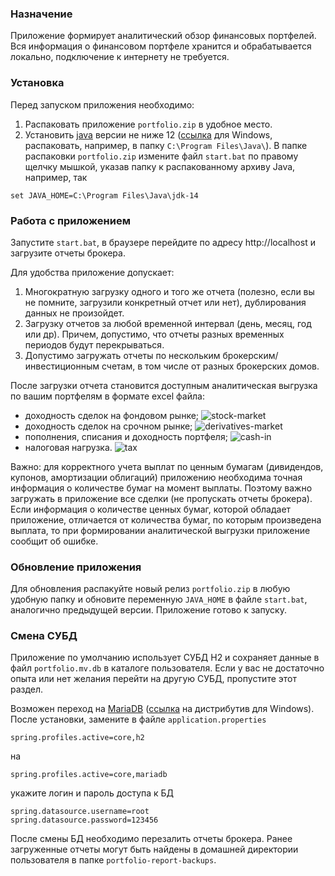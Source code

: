### Назначение
Приложение формирует аналитический обзор финансовых портфелей. Вся информация о финансовом портфеле хранится
и обрабатывается локально, подключение к интернету не требуется.

### Установка
Перед запуском приложения необходимо:
1. Распаковать приложение `portfolio.zip` в удобное место.
1. Установить [java](https://jdk.java.net/) версии не ниже 12
   ([ссылка](https://download.java.net/java/GA/jdk14/076bab302c7b4508975440c56f6cc26a/36/GPL/openjdk-14_windows-x64_bin.zip)
   для Windows, распаковать, например, в папку `C:\Program Files\Java\`).
   В папке распаковки `portfolio.zip` измените файл `start.bat` по правому щелчку мышкой, указав папку
   к распакованному архиву Java, например, так
```
set JAVA_HOME=C:\Program Files\Java\jdk-14
```

### Работа с приложением
Запустите `start.bat`, в браузере перейдите по адресу http://localhost и загрузите отчеты брокера.

Для удобства приложение допускает:
1. Многократную загрузку одного и того же отчета (полезно, если вы не помните, загрузили конкретный отчет или нет),
   дублирования данных не произойдет.
1. Загрузку отчетов за любой временной интервал (день, месяц, год или др). Причем, допустимо, что отчеты разных временных 
   периодов будут перекрываться.
1. Допустимо загружать отчеты по нескольким брокерским/инвестиционным счетам, в том числе от разных брокерских домов.

После загрузки отчета становится доступным аналитическая выгрузка по вашим портфелям в формате exсel файла:
- доходность сделок на фондовом рынке;
  ![stock-market](https://user-images.githubusercontent.com/11336712/78156498-8de02b00-7447-11ea-833c-cfc755bd7558.png)
- доходность сделок на срочном рынке;
  ![derivatives-market](https://user-images.githubusercontent.com/11336712/78156504-8f115800-7447-11ea-87e5-3cd4c34aab47.png)
- пополнения, списания и доходность портфеля;
  ![cash-in](https://user-images.githubusercontent.com/11336712/78156505-8f115800-7447-11ea-8f6d-6a34c21dfc89.png)
- налоговая нагрузка. 
  ![tax](https://user-images.githubusercontent.com/11336712/78156502-8e78c180-7447-11ea-9259-445c85d75a65.png)

Важно: для корректного учета выплат по ценным бумагам (дивидендов, купонов, амортизации облигаций) приложению необходима
точная информация о количестве бумаг на момент выплаты. Поэтому важно загружать в приложение все сделки (не пропускать
отчеты брокера). Если информация о количестве ценных бумаг, которой обладает приложение, отличается от количества бумаг,
по которым произведена выплата, то при формировании аналитической выгрузки приложение сообщит об ошибке.

### Обновление приложения
Для обновления распакуйте новый релиз `portfolio.zip` в любую удобную папку и обновите переменную `JAVA_HOME` в файле
`start.bat`, аналогично предыдущей версии. Приложение готово к запуску.

### Смена СУБД
Приложение по умолчанию использует СУБД H2 и сохраняет данные в файл `portfolio.mv.db` в каталоге пользователя.
Если у вас не достаточно опыта или нет желания перейти на другую СУБД, пропустите этот раздел.

Возможен переход на [MariaDB](https://downloads.mariadb.org/)
([ссылка](https://downloads.mariadb.org/interstitial/mariadb-10.4.12/win32-packages/mariadb-10.4.12-win32.msi/from/http%3A//mariadb.melbourneitmirror.net/)
на дистрибутив для Windows). После установки, замените в файле `application.properties`
```
spring.profiles.active=core,h2
```
на
```
spring.profiles.active=core,mariadb
```
укажите логин и пароль доступа к БД
```
spring.datasource.username=root
spring.datasource.password=123456
```
После смены БД необходимо перезалить отчеты брокера. Ранее загруженные отчеты могут быть найдены в домашней директории
пользователя в папке `portfolio-report-backups`.

